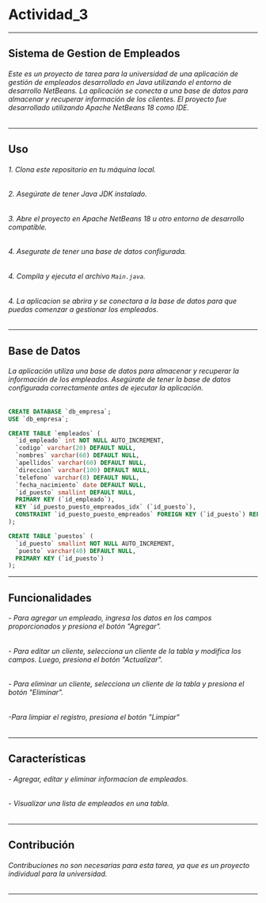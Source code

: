 # Actividad_3
---
## Sistema de Gestion de Empleados
###### Este es un proyecto de tarea para la universidad de una aplicación de gestión de empleados desarrollado en Java utilizando el entorno de desarrollo NetBeans. La aplicación se conecta a una base de datos para almacenar y recuperar información de los clientes. El proyecto fue desarrollado utilizando Apache NetBeans 18 como IDE.
---
## Uso

###### 1. Clona este repositorio en tu máquina local.
###### 2. Asegúrate de tener Java JDK instalado.
###### 3. Abre el proyecto en Apache NetBeans 18 u otro entorno de desarrollo compatible.
###### 4. Asegurate de tener una base de datos configurada.
###### 4. Compila y ejecuta el archivo `Main.java`.
###### 4. La aplicacion se abrira y se conectara a la base de datos para que puedas comenzar a gestionar los empleados.
---
## Base de Datos

###### La aplicación utiliza una base de datos para almacenar y recuperar la información de los empleados. Asegúrate de tener la base de datos configurada correctamente antes de ejecutar la aplicación.
```sql
CREATE DATABASE `db_empresa`;
USE `db_empresa`;

CREATE TABLE `empleados` (
  `id_empleado` int NOT NULL AUTO_INCREMENT,
  `codigo` varchar(20) DEFAULT NULL,
  `nombres` varchar(60) DEFAULT NULL,
  `apellidos` varchar(60) DEFAULT NULL,
  `direccion` varchar(100) DEFAULT NULL,
  `telefono` varchar(8) DEFAULT NULL,
  `fecha_nacimiento` date DEFAULT NULL,
  `id_puesto` smallint DEFAULT NULL,
  PRIMARY KEY (`id_empleado`),
  KEY `id_puesto_puesto_empreados_idx` (`id_puesto`),
  CONSTRAINT `id_puesto_puesto_empreados` FOREIGN KEY (`id_puesto`) REFERENCES `puestos` (`id_puesto`) ON UPDATE CASCADE
);

CREATE TABLE `puestos` (
  `id_puesto` smallint NOT NULL AUTO_INCREMENT,
  `puesto` varchar(40) DEFAULT NULL,
  PRIMARY KEY (`id_puesto`)
);
```
---
## Funcionalidades

###### - Para agregar un empleado, ingresa los datos en los campos proporcionados y presiona el botón "Agregar".
###### - Para editar un cliente, selecciona un cliente de la tabla y modifica los campos. Luego, presiona el botón "Actualizar".
###### - Para eliminar un cliente, selecciona un cliente de la tabla y presiona el botón "Eliminar".
###### -Para limpiar el registro, presiona el botón "Limpiar"
---
## Características

###### - Agregar, editar y eliminar informacion de empleados.
###### - Visualizar una lista de empleados en una tabla.
---
## Contribución

###### Contribuciones no son necesarias para esta tarea, ya que es un proyecto individual para la universidad.
---
